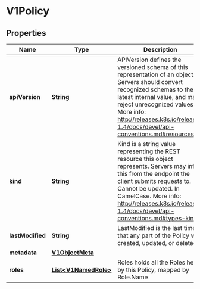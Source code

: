 
# V1Policy

## Properties
Name | Type | Description | Notes
------------ | ------------- | ------------- | -------------
**apiVersion** | **String** | APIVersion defines the versioned schema of this representation of an object. Servers should convert recognized schemas to the latest internal value, and may reject unrecognized values. More info: http://releases.k8s.io/release-1.4/docs/devel/api-conventions.md#resources |  [optional]
**kind** | **String** | Kind is a string value representing the REST resource this object represents. Servers may infer this from the endpoint the client submits requests to. Cannot be updated. In CamelCase. More info: http://releases.k8s.io/release-1.4/docs/devel/api-conventions.md#types-kinds |  [optional]
**lastModified** | **String** | LastModified is the last time that any part of the Policy was created, updated, or deleted | 
**metadata** | [**V1ObjectMeta**](V1ObjectMeta.md) |  |  [optional]
**roles** | [**List&lt;V1NamedRole&gt;**](V1NamedRole.md) | Roles holds all the Roles held by this Policy, mapped by Role.Name | 



